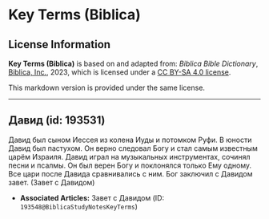 # Key Terms (Biblica)

## License Information

**Key Terms (Biblica)** is based on and adapted from: _Biblica Bible Dictionary_, [Biblica, Inc.](https://www.biblica.com/), 2023, which is licensed under a [CC BY-SA 4.0 license](https://creativecommons.org/licenses/by-sa/4.0/legalcode.en).

This markdown version is provided under the same license.



--------------------------------

## Давид (id: 193531)

Давид был сыном Иессея из колена Иуды и потомком Руфи. В юности Давид был пастухом. Он верно следовал Богу и стал самым известным царём Израиля. Давид играл на музыкальных инструментах, сочинял песни и псалмы. Он был верен Богу и поклонялся только Ему одному. Все цари после Давида сравнивались с ним. Бог заключил с Давидом завет. (Завет с Давидом)

* **Associated Articles:** Завет с Давидом (ID: `193548@BiblicaStudyNotesKeyTerms`)

